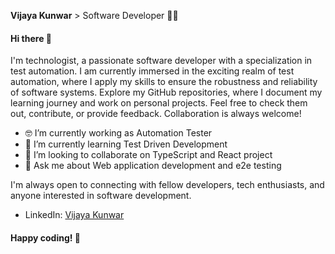 
**Vijaya Kunwar**   > Software Developer  :technologist:

#### Hi there 👋

<!--
**vijayakunwar/vijayakunwar** is a ✨ _special_ ✨ repository because its `README.md` (this file) appears on your GitHub profile.

Here are some ideas to get you started:

- 🔭 I’m currently working on ...
- 🌱 I’m currently learning ...
- 👯 I’m looking to collaborate on ...
- 🤔 I’m looking for help with ...
- 💬 Ask me about ...
- 📫 How to reach me: ...
- 😄 Pronouns: ...
- ⚡ Fun fact: ...
-->

I'm technologist, a passionate software developer with a specialization in test automation. I am currently immersed in the exciting realm of test automation, where I apply my skills to ensure the robustness and reliability of software systems. Explore my GitHub repositories, where I document my learning journey and work on personal projects. Feel free to check them out, contribute, or provide feedback. Collaboration is always welcome!

- :nerd_face: I’m currently working as Automation Tester 
- :cherry_blossom: I’m currently learning Test Driven Development
- 👯 I’m looking to collaborate on TypeScript and React project
- 💬 Ask me about Web application development and e2e testing


I'm always open to connecting with fellow developers, tech enthusiasts, and anyone interested in software development. 

- LinkedIn: [Vijaya Kunwar](https://www.linkedin.com/in/vijaya-kunwar/)

#### Happy coding! :orange_heart:
